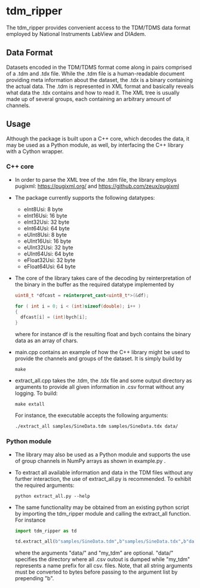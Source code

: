 # tdm_ripper

The tdm_ripper provides convenient access to the TDM/TDMS data format employed by
National Instruments LabView and DIAdem.

## Data Format

Datasets encoded in the TDM/TDMS format come along in pairs comprised of a
.tdm and .tdx file. While the .tdm file is a human-readable document providing
meta information about the dataset, the .tdx is a binary containing the actual data.
The .tdm is represented in XML format and basically reveals what data the .tdx
contains and how to read it. The XML tree is usually made up of several groups,
each containing an arbitrary amount of channels.

## Usage

Although the package is built upon a C++ core, which decodes the data, it may be
used as a Python module, as well, by interfacing the C++ library with a Cython
wrapper.

### C++ core

- In order to parse the XML tree of the .tdm file, the library employs pugixml:
  https://pugixml.org/ and https://github.com/zeux/pugixml
- The package currently supports the following datatypes:
  - eInt8Usi: 8 byte
  - eInt16Usi: 16 byte
  - eInt32Usi: 32 byte
  - eInt64Usi: 64 byte
  - eUInt8Usi: 8 byte
  - eUInt16Usi: 16 byte
  - eUInt32Usi: 32 byte
  - eUInt64Usi: 64 byte
  - eFloat32Usi: 32 byte
  - eFloat64Usi: 64 byte
- The core of the library takes care of the decoding by reinterpretation of the
  binary in the buffer as the required datatype implemented by

  ```C++
  uint8_t *dfcast = reinterpret_cast<uint8_t*>(&df);

  for ( int i = 0; i < (int)sizeof(double); i++ )
  {
    dfcast[i] = (int)bych[i];
  }
  ```

  where for instance df is the resulting float and bych contains the binary
  data as an array of chars.
- main.cpp contains an example of how the C++ library might be used to provide
  the channels and groups of the dataset. It is simply build by

  ```Shell
  make
  ```

- extract_all.cpp takes the .tdm, the .tdx file and some output directory as arguments
  to provide all given information in .csv format without any logging. To build:

  ```Shell
  make extall
  ```

  For instance, the executable accepts the following arguments:

  ```Shell
  ./extract_all samples/SineData.tdm samples/SineData.tdx data/
  ```

### Python module

- The library may also be used as a Python module and supports the use of
  group channels in NumPy arrays as shown in example.py .
- To extract all available information and data in the TDM files without any
  further interaction, the use of extract_all.py is recommended. To exhibit the
  required arguments:

  ```Shell
  python extract_all.py --help
  ```
- The same functionality may be obtained from an existing python script by
  importing the tdm_ripper module and calling the extract_all function. For
  instance

  ```Python
  import tdm_ripper as td

  td.extract_all(b"samples/SineData.tdm",b"samples/SineData.tdx",b"data/",b"my_tdm")
  ```

  where the arguments "data/" and "my_tdm" are optional. "data/" specifies the
  directory where all .csv outout is dumped while "my_tdm" represents a name
  prefix for all csv. files.
  Note, that all string arguments must be converted to bytes before passing to
  the argument list by prepending "b".
